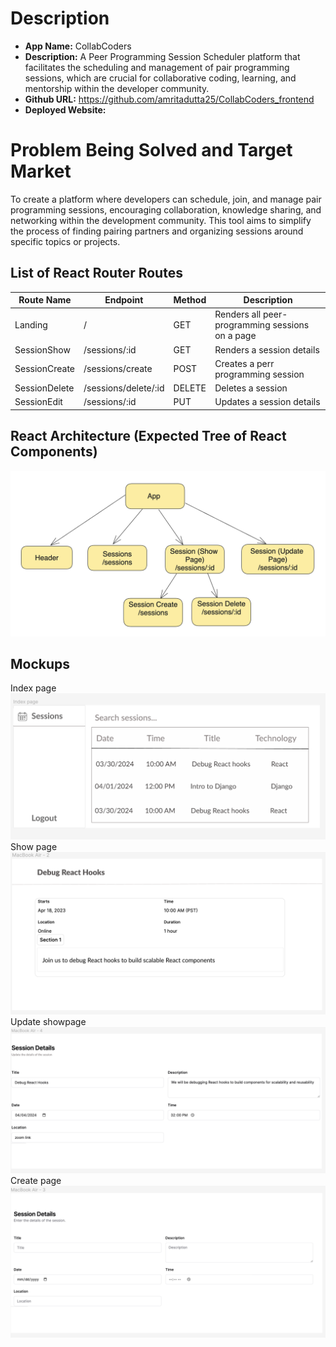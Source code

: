 # Description

- **App Name:** CollabCoders
- **Description:** A Peer Programming Session Scheduler platform that facilitates the scheduling and management of pair programming sessions, which are crucial for collaborative coding, learning, and mentorship within the developer community.
- **Github URL:** https://github.com/amritadutta25/CollabCoders_frontend
- **Deployed Website:** 

# Problem Being Solved and Target Market
To create a platform where developers can schedule, join, and manage pair programming sessions, encouraging collaboration, knowledge sharing, and networking within the development community. This tool aims to simplify the process of finding pairing partners and organizing sessions around specific topics or projects.

## List of React Router Routes

| Route Name | Endpoint | Method | Description | 
|------------|----------|--------|-------------|
| Landing | / | GET | Renders all peer-programming sessions on a page|
| SessionShow | /sessions/:id | GET | Renders a session details|
| SessionCreate | /sessions/create | POST | Creates a perr programming session |
| SessionDelete | /sessions/delete/:id | DELETE | Deletes a session |
| SessionEdit | /sessions/:id | PUT | Updates a session details|


## React Architecture (Expected Tree of React Components)
![React Components Architecture](./mockups/react_components_architecture.png)


## Mockups
Index page
![Desktop Design Mockup](./mockups/index_page.png)
Show page
![Desktop Design Mockup](./mockups/show_page.png)
Update showpage
![Desktop Design Mockup](./mockups/update_page.png)
Create page
![Desktop Design Mockup](./mockups/create_page.png)